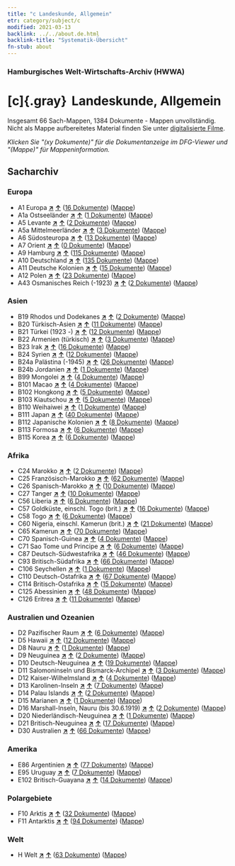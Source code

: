 ```yaml
---
title: "c Landeskunde, Allgemein"
etr: category/subject/c
modified: 2021-03-13
backlink: ../../about.de.html
backlink-title: "Systematik-Übersicht"
fn-stub: about
---
```


### Hamburgisches Welt-Wirtschafts-Archiv (HWWA)
# [c]{.gray}&#8201; Landeskunde, Allgemein&#160; 




Insgesamt 66 Sach-Mappen, 1384 Dokumente - Mappen unvollständig.
Nicht als Mappe aufbereitetes Material finden Sie unter [digitalisierte Filme](/film/h1_sh).

_Klicken Sie "(xy Dokumente)" für die Dokumentanzeige im DFG-Viewer und "(Mappe)" für Mappeninformation._

## Sacharchiv




### Europa

- A1 Europa [**&nearr;**](../../../geo/i/140892/about.de.html "Europa (alle Mappen)") [**&uarr;**](../../../geo/about.de.html#A1 "Ländersystematik") (<a href="https://pm20.zbw.eu/dfgview/sh/140892,144199" title="über: Europa : Landeskunde, Allgemein" target="_blank">16 Dokumente</a>) ([Mappe](http://purl.org/pressemappe20/folder/sh/140892,144199))
- A1a Ostseeländer [**&nearr;**](../../../geo/i/140894/about.de.html "Ostseeländer (alle Mappen)") [**&uarr;**](../../../geo/about.de.html#A1a "Ländersystematik") (<a href="https://pm20.zbw.eu/dfgview/sh/140894,144199" title="über: Ostseeländer : Landeskunde, Allgemein" target="_blank">1 Dokumente</a>) ([Mappe](http://purl.org/pressemappe20/folder/sh/140894,144199))
- A5 Levante [**&nearr;**](../../../geo/i/140898/about.de.html "Levante (alle Mappen)") [**&uarr;**](../../../geo/about.de.html#A5 "Ländersystematik") (<a href="https://pm20.zbw.eu/dfgview/sh/140898,144199" title="über: Levante : Landeskunde, Allgemein" target="_blank">2 Dokumente</a>) ([Mappe](http://purl.org/pressemappe20/folder/sh/140898,144199))
- A5a Mittelmeerländer [**&nearr;**](../../../geo/i/140899/about.de.html "Mittelmeerländer (alle Mappen)") [**&uarr;**](../../../geo/about.de.html#A5a "Ländersystematik") (<a href="https://pm20.zbw.eu/dfgview/sh/140899,144199" title="über: Mittelmeerländer : Landeskunde, Allgemein" target="_blank">3 Dokumente</a>) ([Mappe](http://purl.org/pressemappe20/folder/sh/140899,144199))
- A6 Südosteuropa [**&nearr;**](../../../geo/i/140900/about.de.html "Südosteuropa (alle Mappen)") [**&uarr;**](../../../geo/about.de.html#A6 "Ländersystematik") (<a href="https://pm20.zbw.eu/dfgview/sh/140900,144199" title="über: Südosteuropa : Landeskunde, Allgemein" target="_blank">13 Dokumente</a>) ([Mappe](http://purl.org/pressemappe20/folder/sh/140900,144199))
- A7 Orient [**&nearr;**](../../../geo/i/140902/about.de.html "Orient (alle Mappen)") [**&uarr;**](../../../geo/about.de.html#A7 "Ländersystematik") (<a href="https://pm20.zbw.eu/dfgview/sh/140902,144199" title="über: Orient : Landeskunde, Allgemein" target="_blank">0 Dokumente</a>) ([Mappe](http://purl.org/pressemappe20/folder/sh/140902,144199))
- A9 Hamburg [**&nearr;**](../../../geo/i/140905/about.de.html "Hamburg (alle Mappen)") [**&uarr;**](../../../geo/about.de.html#A9 "Ländersystematik") (<a href="https://pm20.zbw.eu/dfgview/sh/140905,144199" title="über: Hamburg : Landeskunde, Allgemein" target="_blank">115 Dokumente</a>) ([Mappe](http://purl.org/pressemappe20/folder/sh/140905,144199))
- A10 Deutschland [**&nearr;**](../../../geo/i/126128/about.de.html "Deutschland (alle Mappen)") [**&uarr;**](../../../geo/about.de.html#A10 "Ländersystematik") (<a href="https://pm20.zbw.eu/dfgview/sh/126128,144199" title="über: Deutschland : Landeskunde, Allgemein" target="_blank">135 Dokumente</a>) ([Mappe](http://purl.org/pressemappe20/folder/sh/126128,144199))
- A11 Deutsche Kolonien [**&nearr;**](../../../geo/i/140960/about.de.html "Deutsche Kolonien (alle Mappen)") [**&uarr;**](../../../geo/about.de.html#A11 "Ländersystematik") (<a href="https://pm20.zbw.eu/dfgview/sh/140960,144199" title="über: Deutsche Kolonien : Landeskunde, Allgemein" target="_blank">15 Dokumente</a>) ([Mappe](http://purl.org/pressemappe20/folder/sh/140960,144199))
- A12 Polen [**&nearr;**](../../../geo/i/140962/about.de.html "Polen (alle Mappen)") [**&uarr;**](../../../geo/about.de.html#A12 "Ländersystematik") (<a href="https://pm20.zbw.eu/dfgview/sh/140962,144199" title="über: Polen : Landeskunde, Allgemein" target="_blank">23 Dokumente</a>) ([Mappe](http://purl.org/pressemappe20/folder/sh/140962,144199))
- A43 Osmanisches Reich (-1923) [**&nearr;**](../../../geo/i/141034/about.de.html "Osmanisches Reich (-1923) (alle Mappen)") [**&uarr;**](../../../geo/about.de.html#A43 "Ländersystematik") (<a href="https://pm20.zbw.eu/dfgview/sh/141034,144199" title="über: Osmanisches Reich (-1923) : Landeskunde, Allgemein" target="_blank">2 Dokumente</a>) ([Mappe](http://purl.org/pressemappe20/folder/sh/141034,144199))

### Asien

- B19 Rhodos und Dodekanes [**&nearr;**](../../../geo/i/141106/about.de.html "Rhodos und Dodekanes (alle Mappen)") [**&uarr;**](../../../geo/about.de.html#B19 "Ländersystematik") (<a href="https://pm20.zbw.eu/dfgview/sh/141106,144199" title="über: Rhodos und Dodekanes : Landeskunde, Allgemein" target="_blank">2 Dokumente</a>) ([Mappe](http://purl.org/pressemappe20/folder/sh/141106,144199))
- B20 Türkisch-Asien [**&nearr;**](../../../geo/i/141108/about.de.html "Türkisch-Asien (alle Mappen)") [**&uarr;**](../../../geo/about.de.html#B20 "Ländersystematik") (<a href="https://pm20.zbw.eu/dfgview/sh/141108,144199" title="über: Türkisch-Asien : Landeskunde, Allgemein" target="_blank">11 Dokumente</a>) ([Mappe](http://purl.org/pressemappe20/folder/sh/141108,144199))
- B21 Türkei (1923 -) [**&nearr;**](../../../geo/i/141111/about.de.html "Türkei (1923 -) (alle Mappen)") [**&uarr;**](../../../geo/about.de.html#B21 "Ländersystematik") (<a href="https://pm20.zbw.eu/dfgview/sh/141111,144199" title="über: Türkei (1923 -) : Landeskunde, Allgemein" target="_blank">12 Dokumente</a>) ([Mappe](http://purl.org/pressemappe20/folder/sh/141111,144199))
- B22 Armenien (türkisch) [**&nearr;**](../../../geo/i/141112/about.de.html "Armenien (türkisch) (alle Mappen)") [**&uarr;**](../../../geo/about.de.html#B22 "Ländersystematik") (<a href="https://pm20.zbw.eu/dfgview/sh/141112,144199" title="über: Armenien (türkisch) : Landeskunde, Allgemein" target="_blank">3 Dokumente</a>) ([Mappe](http://purl.org/pressemappe20/folder/sh/141112,144199))
- B23 Irak [**&nearr;**](../../../geo/i/141113/about.de.html "Irak (alle Mappen)") [**&uarr;**](../../../geo/about.de.html#B23 "Ländersystematik") (<a href="https://pm20.zbw.eu/dfgview/sh/141113,144199" title="über: Irak : Landeskunde, Allgemein" target="_blank">16 Dokumente</a>) ([Mappe](http://purl.org/pressemappe20/folder/sh/141113,144199))
- B24 Syrien [**&nearr;**](../../../geo/i/141114/about.de.html "Syrien (alle Mappen)") [**&uarr;**](../../../geo/about.de.html#B24 "Ländersystematik") (<a href="https://pm20.zbw.eu/dfgview/sh/141114,144199" title="über: Syrien : Landeskunde, Allgemein" target="_blank">12 Dokumente</a>) ([Mappe](http://purl.org/pressemappe20/folder/sh/141114,144199))
- B24a Palästina (-1945) [**&nearr;**](../../../geo/i/141115/about.de.html "Palästina (-1945) (alle Mappen)") [**&uarr;**](../../../geo/about.de.html#B24a "Ländersystematik") (<a href="https://pm20.zbw.eu/dfgview/sh/141115,144199" title="über: Palästina (-1945) : Landeskunde, Allgemein" target="_blank">26 Dokumente</a>) ([Mappe](http://purl.org/pressemappe20/folder/sh/141115,144199))
- B24b Jordanien [**&nearr;**](../../../geo/i/141116/about.de.html "Jordanien (alle Mappen)") [**&uarr;**](../../../geo/about.de.html#B24b "Ländersystematik") (<a href="https://pm20.zbw.eu/dfgview/sh/141116,144199" title="über: Jordanien : Landeskunde, Allgemein" target="_blank">1 Dokumente</a>) ([Mappe](http://purl.org/pressemappe20/folder/sh/141116,144199))
- B99 Mongolei [**&nearr;**](../../../geo/i/141261/about.de.html "Mongolei (alle Mappen)") [**&uarr;**](../../../geo/about.de.html#B99 "Ländersystematik") (<a href="https://pm20.zbw.eu/dfgview/sh/141261,144199" title="über: Mongolei : Landeskunde, Allgemein" target="_blank">4 Dokumente</a>) ([Mappe](http://purl.org/pressemappe20/folder/sh/141261,144199))
- B101 Macao [**&nearr;**](../../../geo/i/141267/about.de.html "Macao (alle Mappen)") [**&uarr;**](../../../geo/about.de.html#B101 "Ländersystematik") (<a href="https://pm20.zbw.eu/dfgview/sh/141267,144199" title="über: Macao : Landeskunde, Allgemein" target="_blank">4 Dokumente</a>) ([Mappe](http://purl.org/pressemappe20/folder/sh/141267,144199))
- B102 Hongkong [**&nearr;**](../../../geo/i/141268/about.de.html "Hongkong (alle Mappen)") [**&uarr;**](../../../geo/about.de.html#B102 "Ländersystematik") (<a href="https://pm20.zbw.eu/dfgview/sh/141268,144199" title="über: Hongkong : Landeskunde, Allgemein" target="_blank">5 Dokumente</a>) ([Mappe](http://purl.org/pressemappe20/folder/sh/141268,144199))
- B103 Kiautschou [**&nearr;**](../../../geo/i/126163/about.de.html "Kiautschou (alle Mappen)") [**&uarr;**](../../../geo/about.de.html#B103 "Ländersystematik") (<a href="https://pm20.zbw.eu/dfgview/sh/126163,144199" title="über: Kiautschou : Landeskunde, Allgemein" target="_blank">5 Dokumente</a>) ([Mappe](http://purl.org/pressemappe20/folder/sh/126163,144199))
- B110 Weihaiwei [**&nearr;**](../../../geo/i/141271/about.de.html "Weihaiwei (alle Mappen)") [**&uarr;**](../../../geo/about.de.html#B110 "Ländersystematik") (<a href="https://pm20.zbw.eu/dfgview/sh/141271,144199" title="über: Weihaiwei : Landeskunde, Allgemein" target="_blank">1 Dokumente</a>) ([Mappe](http://purl.org/pressemappe20/folder/sh/141271,144199))
- B111 Japan [**&nearr;**](../../../geo/i/141272/about.de.html "Japan (alle Mappen)") [**&uarr;**](../../../geo/about.de.html#B111 "Ländersystematik") (<a href="https://pm20.zbw.eu/dfgview/sh/141272,144199" title="über: Japan : Landeskunde, Allgemein" target="_blank">40 Dokumente</a>) ([Mappe](http://purl.org/pressemappe20/folder/sh/141272,144199))
- B112 Japanische Kolonien [**&nearr;**](../../../geo/i/141273/about.de.html "Japanische Kolonien (alle Mappen)") [**&uarr;**](../../../geo/about.de.html#B112 "Ländersystematik") (<a href="https://pm20.zbw.eu/dfgview/sh/141273,144199" title="über: Japanische Kolonien : Landeskunde, Allgemein" target="_blank">8 Dokumente</a>) ([Mappe](http://purl.org/pressemappe20/folder/sh/141273,144199))
- B113 Formosa [**&nearr;**](../../../geo/i/141274/about.de.html "Formosa (alle Mappen)") [**&uarr;**](../../../geo/about.de.html#B113 "Ländersystematik") (<a href="https://pm20.zbw.eu/dfgview/sh/141274,144199" title="über: Formosa : Landeskunde, Allgemein" target="_blank">6 Dokumente</a>) ([Mappe](http://purl.org/pressemappe20/folder/sh/141274,144199))
- B115 Korea [**&nearr;**](../../../geo/i/141276/about.de.html "Korea (alle Mappen)") [**&uarr;**](../../../geo/about.de.html#B115 "Ländersystematik") (<a href="https://pm20.zbw.eu/dfgview/sh/141276,144199" title="über: Korea : Landeskunde, Allgemein" target="_blank">6 Dokumente</a>) ([Mappe](http://purl.org/pressemappe20/folder/sh/141276,144199))

### Afrika

- C24 Marokko [**&nearr;**](../../../geo/i/141356/about.de.html "Marokko (alle Mappen)") [**&uarr;**](../../../geo/about.de.html#C24 "Ländersystematik") (<a href="https://pm20.zbw.eu/dfgview/sh/141356,144199" title="über: Marokko : Landeskunde, Allgemein" target="_blank">2 Dokumente</a>) ([Mappe](http://purl.org/pressemappe20/folder/sh/141356,144199))
- C25 Französisch-Marokko [**&nearr;**](../../../geo/i/141358/about.de.html "Französisch-Marokko (alle Mappen)") [**&uarr;**](../../../geo/about.de.html#C25 "Ländersystematik") (<a href="https://pm20.zbw.eu/dfgview/sh/141358,144199" title="über: Französisch-Marokko : Landeskunde, Allgemein" target="_blank">62 Dokumente</a>) ([Mappe](http://purl.org/pressemappe20/folder/sh/141358,144199))
- C26 Spanisch-Marokko [**&nearr;**](../../../geo/i/141359/about.de.html "Spanisch-Marokko (alle Mappen)") [**&uarr;**](../../../geo/about.de.html#C26 "Ländersystematik") (<a href="https://pm20.zbw.eu/dfgview/sh/141359,144199" title="über: Spanisch-Marokko : Landeskunde, Allgemein" target="_blank">10 Dokumente</a>) ([Mappe](http://purl.org/pressemappe20/folder/sh/141359,144199))
- C27 Tanger [**&nearr;**](../../../geo/i/141360/about.de.html "Tanger (alle Mappen)") [**&uarr;**](../../../geo/about.de.html#C27 "Ländersystematik") (<a href="https://pm20.zbw.eu/dfgview/sh/141360,144199" title="über: Tanger : Landeskunde, Allgemein" target="_blank">10 Dokumente</a>) ([Mappe](http://purl.org/pressemappe20/folder/sh/141360,144199))
- C56 Liberia [**&nearr;**](../../../geo/i/141405/about.de.html "Liberia (alle Mappen)") [**&uarr;**](../../../geo/about.de.html#C56 "Ländersystematik") (<a href="https://pm20.zbw.eu/dfgview/sh/141405,144199" title="über: Liberia : Landeskunde, Allgemein" target="_blank">6 Dokumente</a>) ([Mappe](http://purl.org/pressemappe20/folder/sh/141405,144199))
- C57 Goldküste, einschl. Togo (brit.) [**&nearr;**](../../../geo/i/141406/about.de.html "Goldküste, einschl. Togo (brit.) (alle Mappen)") [**&uarr;**](../../../geo/about.de.html#C57 "Ländersystematik") (<a href="https://pm20.zbw.eu/dfgview/sh/141406,144199" title="über: Goldküste, einschl. Togo (brit.) : Landeskunde, Allgemein" target="_blank">16 Dokumente</a>) ([Mappe](http://purl.org/pressemappe20/folder/sh/141406,144199))
- C58 Togo [**&nearr;**](../../../geo/i/141408/about.de.html "Togo (alle Mappen)") [**&uarr;**](../../../geo/about.de.html#C58 "Ländersystematik") (<a href="https://pm20.zbw.eu/dfgview/sh/141408,144199" title="über: Togo : Landeskunde, Allgemein" target="_blank">6 Dokumente</a>) ([Mappe](http://purl.org/pressemappe20/folder/sh/141408,144199))
- C60 Nigeria, einschl. Kamerun (brit.) [**&nearr;**](../../../geo/i/141409/about.de.html "Nigeria, einschl. Kamerun (brit.) (alle Mappen)") [**&uarr;**](../../../geo/about.de.html#C60 "Ländersystematik") (<a href="https://pm20.zbw.eu/dfgview/sh/141409,144199" title="über: Nigeria, einschl. Kamerun (brit.) : Landeskunde, Allgemein" target="_blank">21 Dokumente</a>) ([Mappe](http://purl.org/pressemappe20/folder/sh/141409,144199))
- C65 Kamerun [**&nearr;**](../../../geo/i/141410/about.de.html "Kamerun (alle Mappen)") [**&uarr;**](../../../geo/about.de.html#C65 "Ländersystematik") (<a href="https://pm20.zbw.eu/dfgview/sh/141410,144199" title="über: Kamerun : Landeskunde, Allgemein" target="_blank">70 Dokumente</a>) ([Mappe](http://purl.org/pressemappe20/folder/sh/141410,144199))
- C70 Spanisch-Guinea [**&nearr;**](../../../geo/i/141412/about.de.html "Spanisch-Guinea (alle Mappen)") [**&uarr;**](../../../geo/about.de.html#C70 "Ländersystematik") (<a href="https://pm20.zbw.eu/dfgview/sh/141412,144199" title="über: Spanisch-Guinea : Landeskunde, Allgemein" target="_blank">4 Dokumente</a>) ([Mappe](http://purl.org/pressemappe20/folder/sh/141412,144199))
- C71 Sao Tome und Principe [**&nearr;**](../../../geo/i/141413/about.de.html "Sao Tome und Principe (alle Mappen)") [**&uarr;**](../../../geo/about.de.html#C71 "Ländersystematik") (<a href="https://pm20.zbw.eu/dfgview/sh/141413,144199" title="über: Sao Tome und Principe : Landeskunde, Allgemein" target="_blank">6 Dokumente</a>) ([Mappe](http://purl.org/pressemappe20/folder/sh/141413,144199))
- C87 Deutsch-Südwestafrika [**&nearr;**](../../../geo/i/141450/about.de.html "Deutsch-Südwestafrika (alle Mappen)") [**&uarr;**](../../../geo/about.de.html#C87 "Ländersystematik") (<a href="https://pm20.zbw.eu/dfgview/sh/141450,144199" title="über: Deutsch-Südwestafrika : Landeskunde, Allgemein" target="_blank">46 Dokumente</a>) ([Mappe](http://purl.org/pressemappe20/folder/sh/141450,144199))
- C93 Britisch-Südafrika [**&nearr;**](../../../geo/i/141454/about.de.html "Britisch-Südafrika (alle Mappen)") [**&uarr;**](../../../geo/about.de.html#C93 "Ländersystematik") (<a href="https://pm20.zbw.eu/dfgview/sh/141454,144199" title="über: Britisch-Südafrika : Landeskunde, Allgemein" target="_blank">66 Dokumente</a>) ([Mappe](http://purl.org/pressemappe20/folder/sh/141454,144199))
- C106 Seychellen [**&nearr;**](../../../geo/i/141470/about.de.html "Seychellen (alle Mappen)") [**&uarr;**](../../../geo/about.de.html#C106 "Ländersystematik") (<a href="https://pm20.zbw.eu/dfgview/sh/141470,144199" title="über: Seychellen : Landeskunde, Allgemein" target="_blank">1 Dokumente</a>) ([Mappe](http://purl.org/pressemappe20/folder/sh/141470,144199))
- C110 Deutsch-Ostafrika [**&nearr;**](../../../geo/i/141471/about.de.html "Deutsch-Ostafrika (alle Mappen)") [**&uarr;**](../../../geo/about.de.html#C110 "Ländersystematik") (<a href="https://pm20.zbw.eu/dfgview/sh/141471,144199" title="über: Deutsch-Ostafrika : Landeskunde, Allgemein" target="_blank">67 Dokumente</a>) ([Mappe](http://purl.org/pressemappe20/folder/sh/141471,144199))
- C114 Britisch-Ostafrika [**&nearr;**](../../../geo/i/141473/about.de.html "Britisch-Ostafrika (alle Mappen)") [**&uarr;**](../../../geo/about.de.html#C114 "Ländersystematik") (<a href="https://pm20.zbw.eu/dfgview/sh/141473,144199" title="über: Britisch-Ostafrika : Landeskunde, Allgemein" target="_blank">15 Dokumente</a>) ([Mappe](http://purl.org/pressemappe20/folder/sh/141473,144199))
- C125 Abessinien [**&nearr;**](../../../geo/i/141482/about.de.html "Abessinien (alle Mappen)") [**&uarr;**](../../../geo/about.de.html#C125 "Ländersystematik") (<a href="https://pm20.zbw.eu/dfgview/sh/141482,144199" title="über: Abessinien : Landeskunde, Allgemein" target="_blank">48 Dokumente</a>) ([Mappe](http://purl.org/pressemappe20/folder/sh/141482,144199))
- C126 Eritrea [**&nearr;**](../../../geo/i/141483/about.de.html "Eritrea (alle Mappen)") [**&uarr;**](../../../geo/about.de.html#C126 "Ländersystematik") (<a href="https://pm20.zbw.eu/dfgview/sh/141483,144199" title="über: Eritrea : Landeskunde, Allgemein" target="_blank">11 Dokumente</a>) ([Mappe](http://purl.org/pressemappe20/folder/sh/141483,144199))

### Australien und Ozeanien

- D2 Pazifischer Raum [**&nearr;**](../../../geo/i/141593/about.de.html "Pazifischer Raum (alle Mappen)") [**&uarr;**](../../../geo/about.de.html#D2 "Ländersystematik") (<a href="https://pm20.zbw.eu/dfgview/sh/141593,144199" title="über: Pazifischer Raum : Landeskunde, Allgemein" target="_blank">6 Dokumente</a>) ([Mappe](http://purl.org/pressemappe20/folder/sh/141593,144199))
- D5 Hawaii [**&nearr;**](../../../geo/i/141595/about.de.html "Hawaii (alle Mappen)") [**&uarr;**](../../../geo/about.de.html#D5 "Ländersystematik") (<a href="https://pm20.zbw.eu/dfgview/sh/141595,144199" title="über: Hawaii : Landeskunde, Allgemein" target="_blank">12 Dokumente</a>) ([Mappe](http://purl.org/pressemappe20/folder/sh/141595,144199))
- D8 Nauru [**&nearr;**](../../../geo/i/141599/about.de.html "Nauru (alle Mappen)") [**&uarr;**](../../../geo/about.de.html#D8 "Ländersystematik") (<a href="https://pm20.zbw.eu/dfgview/sh/141599,144199" title="über: Nauru : Landeskunde, Allgemein" target="_blank">1 Dokumente</a>) ([Mappe](http://purl.org/pressemappe20/folder/sh/141599,144199))
- D9 Neuguinea [**&nearr;**](../../../geo/i/141600/about.de.html "Neuguinea (alle Mappen)") [**&uarr;**](../../../geo/about.de.html#D9 "Ländersystematik") (<a href="https://pm20.zbw.eu/dfgview/sh/141600,144199" title="über: Neuguinea : Landeskunde, Allgemein" target="_blank">2 Dokumente</a>) ([Mappe](http://purl.org/pressemappe20/folder/sh/141600,144199))
- D10 Deutsch-Neuguinea [**&nearr;**](../../../geo/i/141601/about.de.html "Deutsch-Neuguinea (alle Mappen)") [**&uarr;**](../../../geo/about.de.html#D10 "Ländersystematik") (<a href="https://pm20.zbw.eu/dfgview/sh/141601,144199" title="über: Deutsch-Neuguinea : Landeskunde, Allgemein" target="_blank">19 Dokumente</a>) ([Mappe](http://purl.org/pressemappe20/folder/sh/141601,144199))
- D11 Salomoninseln und Bismarck-Archipel [**&nearr;**](../../../geo/i/141610/about.de.html "Salomoninseln und Bismarck-Archipel (alle Mappen)") [**&uarr;**](../../../geo/about.de.html#D11 "Ländersystematik") (<a href="https://pm20.zbw.eu/dfgview/sh/141610,144199" title="über: Salomoninseln und Bismarck-Archipel : Landeskunde, Allgemein" target="_blank">3 Dokumente</a>) ([Mappe](http://purl.org/pressemappe20/folder/sh/141610,144199))
- D12 Kaiser-Wilhelmsland [**&nearr;**](../../../geo/i/141612/about.de.html "Kaiser-Wilhelmsland (alle Mappen)") [**&uarr;**](../../../geo/about.de.html#D12 "Ländersystematik") (<a href="https://pm20.zbw.eu/dfgview/sh/141612,144199" title="über: Kaiser-Wilhelmsland : Landeskunde, Allgemein" target="_blank">4 Dokumente</a>) ([Mappe](http://purl.org/pressemappe20/folder/sh/141612,144199))
- D13 Karolinen-Inseln [**&nearr;**](../../../geo/i/141613/about.de.html "Karolinen-Inseln (alle Mappen)") [**&uarr;**](../../../geo/about.de.html#D13 "Ländersystematik") (<a href="https://pm20.zbw.eu/dfgview/sh/141613,144199" title="über: Karolinen-Inseln : Landeskunde, Allgemein" target="_blank">7 Dokumente</a>) ([Mappe](http://purl.org/pressemappe20/folder/sh/141613,144199))
- D14 Palau Islands [**&nearr;**](../../../geo/i/141614/about.de.html "Palau Islands (alle Mappen)") [**&uarr;**](../../../geo/about.de.html#D14 "Ländersystematik") (<a href="https://pm20.zbw.eu/dfgview/sh/141614,144199" title="über: Palau Islands : Landeskunde, Allgemein" target="_blank">2 Dokumente</a>) ([Mappe](http://purl.org/pressemappe20/folder/sh/141614,144199))
- D15 Marianen [**&nearr;**](../../../geo/i/141615/about.de.html "Marianen (alle Mappen)") [**&uarr;**](../../../geo/about.de.html#D15 "Ländersystematik") (<a href="https://pm20.zbw.eu/dfgview/sh/141615,144199" title="über: Marianen : Landeskunde, Allgemein" target="_blank">1 Dokumente</a>) ([Mappe](http://purl.org/pressemappe20/folder/sh/141615,144199))
- D16 Marshall-Inseln, Nauru (bis 30.6.1919) [**&nearr;**](../../../geo/i/141616/about.de.html "Marshall-Inseln, Nauru (bis 30.6.1919) (alle Mappen)") [**&uarr;**](../../../geo/about.de.html#D16 "Ländersystematik") (<a href="https://pm20.zbw.eu/dfgview/sh/141616,144199" title="über: Marshall-Inseln, Nauru (bis 30.6.1919) : Landeskunde, Allgemein" target="_blank">2 Dokumente</a>) ([Mappe](http://purl.org/pressemappe20/folder/sh/141616,144199))
- D20 Niederländisch-Neuguinea [**&nearr;**](../../../geo/i/141619/about.de.html "Niederländisch-Neuguinea (alle Mappen)") [**&uarr;**](../../../geo/about.de.html#D20 "Ländersystematik") (<a href="https://pm20.zbw.eu/dfgview/sh/141619,144199" title="über: Niederländisch-Neuguinea : Landeskunde, Allgemein" target="_blank">1 Dokumente</a>) ([Mappe](http://purl.org/pressemappe20/folder/sh/141619,144199))
- D21 Britisch-Neuguinea [**&nearr;**](../../../geo/i/141620/about.de.html "Britisch-Neuguinea (alle Mappen)") [**&uarr;**](../../../geo/about.de.html#D21 "Ländersystematik") (<a href="https://pm20.zbw.eu/dfgview/sh/141620,144199" title="über: Britisch-Neuguinea : Landeskunde, Allgemein" target="_blank">17 Dokumente</a>) ([Mappe](http://purl.org/pressemappe20/folder/sh/141620,144199))
- D30 Australien [**&nearr;**](../../../geo/i/141621/about.de.html "Australien (alle Mappen)") [**&uarr;**](../../../geo/about.de.html#D30 "Ländersystematik") (<a href="https://pm20.zbw.eu/dfgview/sh/141621,144199" title="über: Australien : Landeskunde, Allgemein" target="_blank">66 Dokumente</a>) ([Mappe](http://purl.org/pressemappe20/folder/sh/141621,144199))

### Amerika

- E86 Argentinien [**&nearr;**](../../../geo/i/141692/about.de.html "Argentinien (alle Mappen)") [**&uarr;**](../../../geo/about.de.html#E86 "Ländersystematik") (<a href="https://pm20.zbw.eu/dfgview/sh/141692,144199" title="über: Argentinien : Landeskunde, Allgemein" target="_blank">77 Dokumente</a>) ([Mappe](http://purl.org/pressemappe20/folder/sh/141692,144199))
- E95 Uruguay [**&nearr;**](../../../geo/i/141695/about.de.html "Uruguay (alle Mappen)") [**&uarr;**](../../../geo/about.de.html#E95 "Ländersystematik") (<a href="https://pm20.zbw.eu/dfgview/sh/141695,144199" title="über: Uruguay : Landeskunde, Allgemein" target="_blank">7 Dokumente</a>) ([Mappe](http://purl.org/pressemappe20/folder/sh/141695,144199))
- E102 Britisch-Guayana [**&nearr;**](../../../geo/i/141700/about.de.html "Britisch-Guayana (alle Mappen)") [**&uarr;**](../../../geo/about.de.html#E102 "Ländersystematik") (<a href="https://pm20.zbw.eu/dfgview/sh/141700,144199" title="über: Britisch-Guayana : Landeskunde, Allgemein" target="_blank">14 Dokumente</a>) ([Mappe](http://purl.org/pressemappe20/folder/sh/141700,144199))

### Polargebiete

- F10 Arktis [**&nearr;**](../../../geo/i/141702/about.de.html "Arktis (alle Mappen)") [**&uarr;**](../../../geo/about.de.html#F10 "Ländersystematik") (<a href="https://pm20.zbw.eu/dfgview/sh/141702,144199" title="über: Arktis : Landeskunde, Allgemein" target="_blank">32 Dokumente</a>) ([Mappe](http://purl.org/pressemappe20/folder/sh/141702,144199))
- F11 Antarktis [**&nearr;**](../../../geo/i/141703/about.de.html "Antarktis (alle Mappen)") [**&uarr;**](../../../geo/about.de.html#F11 "Ländersystematik") (<a href="https://pm20.zbw.eu/dfgview/sh/141703,144199" title="über: Antarktis : Landeskunde, Allgemein" target="_blank">94 Dokumente</a>) ([Mappe](http://purl.org/pressemappe20/folder/sh/141703,144199))

### Welt

- H Welt [**&nearr;**](../../../geo/i/141728/about.de.html "Welt (alle Mappen)") [**&uarr;**](../../../geo/about.de.html#H "Ländersystematik") (<a href="https://pm20.zbw.eu/dfgview/sh/141728,144199" title="über: Welt : Landeskunde, Allgemein" target="_blank">63 Dokumente</a>) ([Mappe](http://purl.org/pressemappe20/folder/sh/141728,144199))


